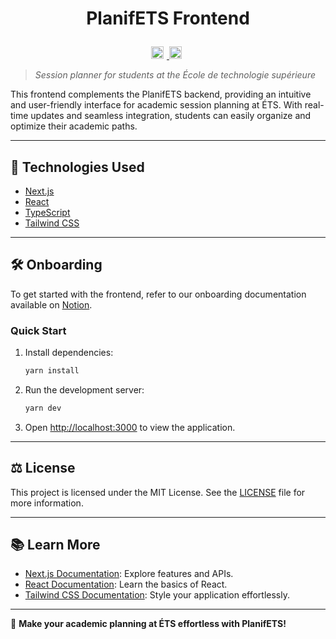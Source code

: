 # <p align="center">PlanifETS Frontend</p>

<p align="center">
  <a href="https://github.com/ApplETS/planifETS-frontend/actions/workflows/ci.yml" target="_blank">
    <img src="https://github.com/your-repo/planifETS-frontend/actions/workflows/ci.yml/badge.svg" alt="CI Status" style="height: 20px; margin-right: 5px;">
  </a>
  <a href="https://dot-soursop-fcc.notion.site/PlanifETS-29cdf43623ec4c749dc5280dcaa3dba4" target="_blank">
    <img src="https://img.shields.io/badge/Notion-%23000000.svg?style=for-the-badge&logo=notion&logoColor=white" alt="Notion" style="height: 20px; margin-right: 5px;">
  </a>
</p>

> _Session planner for students at the École de technologie supérieure_

This frontend complements the PlanifETS backend, providing an intuitive and user-friendly interface for academic session planning at ÉTS. With real-time updates and seamless integration, students can easily organize and optimize their academic paths.

---

## 🚀 Technologies Used

- [Next.js](https://nextjs.org/)
- [React](https://reactjs.org/)
- [TypeScript](https://www.typescriptlang.org/)
- [Tailwind CSS](https://tailwindcss.com/)

---

## 🛠️ Onboarding

To get started with the frontend, refer to our onboarding documentation available on [Notion](https://dot-soursop-fcc.notion.site/Frontend-Onboarding-1827e115b74f80ef9802daa8f3425813).

### Quick Start

1. Install dependencies:

   ```bash
   yarn install
   ```

2. Run the development server:

   ```bash
   yarn dev
   ```

3. Open [http://localhost:3000](http://localhost:3000) to view the application.

---

## ⚖️ License

This project is licensed under the MIT License. See the [LICENSE](https://github.com/ApplETS/planifETS-frontend/blob/main/LICENSE) file for more information.

---

## 📚 Learn More

- [Next.js Documentation](https://nextjs.org/docs): Explore features and APIs.
- [React Documentation](https://reactjs.org): Learn the basics of React.
- [Tailwind CSS Documentation](https://tailwindcss.com/docs): Style your application effortlessly.

---

🎉 **Make your academic planning at ÉTS effortless with PlanifETS!**
